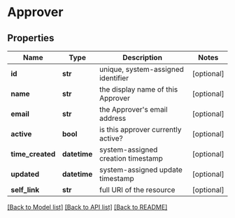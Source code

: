 # Approver

## Properties
Name | Type | Description | Notes
------------ | ------------- | ------------- | -------------
**id** | **str** | unique, system-assigned identifier | [optional] 
**name** | **str** | the display name of this Approver | [optional] 
**email** | **str** | the Approver&#x27;s email address | [optional] 
**active** | **bool** | is this approver currently active? | [optional] 
**time_created** | **datetime** | system-assigned creation timestamp | [optional] 
**updated** | **datetime** | system-assigned update timestamp | [optional] 
**self_link** | **str** | full URI of the resource | [optional] 

[[Back to Model list]](../README.md#documentation-for-models) [[Back to API list]](../README.md#documentation-for-api-endpoints) [[Back to README]](../README.md)

